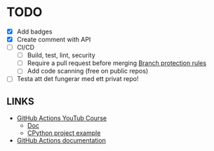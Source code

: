 # TODO

- [x] Add badges
- [x] Create comment with API
- [ ] CI/CD
  - [ ] Build, test, lint, security
  - [ ] Require a pull request before merging [Branch protection rules](https://github.com/ropaolle/actions/settings/branch_protection_rules)
  - [ ] Add code scanning (free on public repos)
- [ ] Testa att det fungerar med ett privat repo!

## LINKS

- [GitHub Actions YouTub Course](https://www.youtube.com/playlist?list=PLArH6NjfKsUhvGHrpag7SuPumMzQRhUKY)
  - [Doc](https://github.com/Link-/ci-cd-intro)
  - [CPython project example](https://github.com/python/cpython/tree/main/.github/workflows)
- [GitHub Actions documentation](https://docs.github.com/en/actions)
